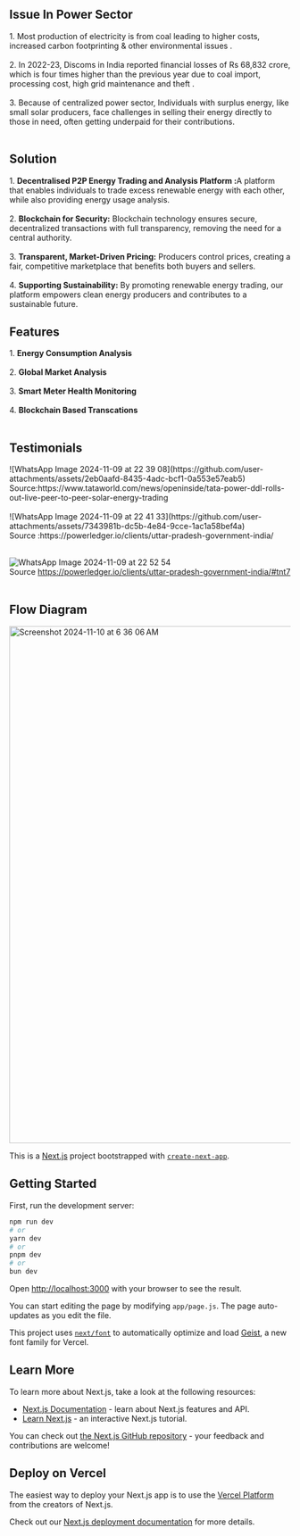 <h2>Issue In Power Sector</h2>
1. Most production of electricity is from coal leading to  higher costs, increased carbon footprinting & other environmental issues .<br><br>
2. In 2022-23,  Discoms in India reported financial losses of Rs 68,832 crore, which is four times higher than the previous year due to coal import, processing cost, high grid maintenance and theft .<br><br>
3. Because of centralized power sector, Individuals with surplus energy, like small solar producers, face challenges in selling their energy directly to those in need, often getting underpaid for their contributions.<br>
<br>

<h2>Solution</h2>
1. <b>Decentralised P2P  Energy  Trading and Analysis Platform :</b>A platform that enables individuals to trade excess renewable energy with each other, while also providing energy usage analysis.<br><br>
2. <b>Blockchain for Security:</b> Blockchain technology ensures secure, decentralized transactions with full transparency, removing the need for a central authority.<br><br>
3. <b>Transparent, Market-Driven Pricing:</b> Producers control prices, creating a fair, competitive marketplace that benefits both buyers and sellers.<br><br>
4. <b>Supporting Sustainability:</b> By promoting renewable energy trading, our platform empowers clean energy producers and contributes to a sustainable future.<br>

<h2>Features</h2>
1. <b>Energy Consumption Analysis</b><br><br>
2. <b>Global Market Analysis</b><br><br>
3. <b>Smart Meter Health Monitoring</b><br><br>
4. <b>Blockchain Based Transcations</b><br><br>

<h2>Testimonials</h2>
![WhatsApp Image 2024-11-09 at 22 39 08](https://github.com/user-attachments/assets/2eb0aafd-8435-4adc-bcf1-0a553e57eab5)
<br>
Source:https://www.tataworld.com/news/openinside/tata-power-ddl-rolls-out-live-peer-to-peer-solar-energy-trading<br><br>
![WhatsApp Image 2024-11-09 at 22 41 33](https://github.com/user-attachments/assets/7343981b-dc5b-4e84-9cce-1ac1a58bef4a)
<br>
Source :https://powerledger.io/clients/uttar-pradesh-government-india/ <br><br>

![WhatsApp Image 2024-11-09 at 22 52 54](https://github.com/user-attachments/assets/8b749841-1b0e-47df-a61e-8f10eed10df6)
<br>
Source https://powerledger.io/clients/uttar-pradesh-government-india/#tnt7 <br><br>

<h2>Flow Diagram </h2>
<img width="927" alt="Screenshot 2024-11-10 at 6 36 06 AM" src="https://github.com/user-attachments/assets/8c0e63e8-5b0b-4f19-b40c-9fb93f2bfda6">













This is a [Next.js](https://nextjs.org) project bootstrapped with [`create-next-app`](https://nextjs.org/docs/app/api-reference/cli/create-next-app).

## Getting Started

First, run the development server:

```bash
npm run dev
# or
yarn dev
# or
pnpm dev
# or
bun dev
```

Open [http://localhost:3000](http://localhost:3000) with your browser to see the result.

You can start editing the page by modifying `app/page.js`. The page auto-updates as you edit the file.

This project uses [`next/font`](https://nextjs.org/docs/app/building-your-application/optimizing/fonts) to automatically optimize and load [Geist](https://vercel.com/font), a new font family for Vercel.

## Learn More

To learn more about Next.js, take a look at the following resources:

- [Next.js Documentation](https://nextjs.org/docs) - learn about Next.js features and API.
- [Learn Next.js](https://nextjs.org/learn) - an interactive Next.js tutorial.

You can check out [the Next.js GitHub repository](https://github.com/vercel/next.js) - your feedback and contributions are welcome!

## Deploy on Vercel

The easiest way to deploy your Next.js app is to use the [Vercel Platform](https://vercel.com/new?utm_medium=default-template&filter=next.js&utm_source=create-next-app&utm_campaign=create-next-app-readme) from the creators of Next.js.

Check out our [Next.js deployment documentation](https://nextjs.org/docs/app/building-your-application/deploying) for more details.
